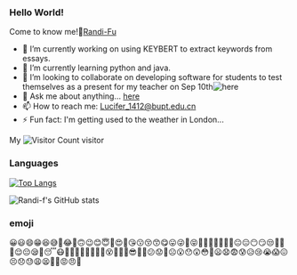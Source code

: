 ### Hello World! 
Come to know me!👋[Randi-Fu](https://randi-f.github.io/)
  
  
  
- 🔭 I’m currently working on using KEYBERT to extract keywords from essays.
- 🌱 I’m currently learning python and java.
- 👯 I’m looking to collaborate on developing software for students to test themselves as a present for my teacher on Sep 10th![here](https://github.com/Randi-f/SELF-TEST)
- 💬 Ask me about anything... [here](https://github.com/Randi-f/randi-f.github.io/issues)
- 📫 How to reach me: Lucifer_1412@bupt.edu.cn
- ⚡ Fun fact: I'm getting used to the weather in London...
  
  
My ![Visitor Count](https://profile-counter.glitch.me/Randi-f/count.svg)  visitor
  
### Languages
[![Top Langs](https://github-readme-stats.vercel.app/api/top-langs/?username=Randi-f&layout=compact)](https://github.com/Randi-f/github-readme-stats)
  
![Randi-f's GitHub stats](https://github-readme-stats.vercel.app/api?username=Randi-f&show_icons=true&theme=tokyonight)
  
### emoji
😀😃😄😁😆😅🤣😂🙂🙃😉😊😇🥰😍🤩😘😗😚😙😋😛😜🤪😝🤑🤗🤭🤫🤔🤐🤨😐😑😶😏😒🙄😬🤥😌😔😪🤤😴😷🤒🤕🤢🤮🤧🥵🥶🥴😵🤯🤠🥳😎🤓🧐😕😟🙁☹️😮😯😲😳🥺😦😧😨😰😥😢😭😱😖😣😞😓😩😫🥱😤😡😠🤬

